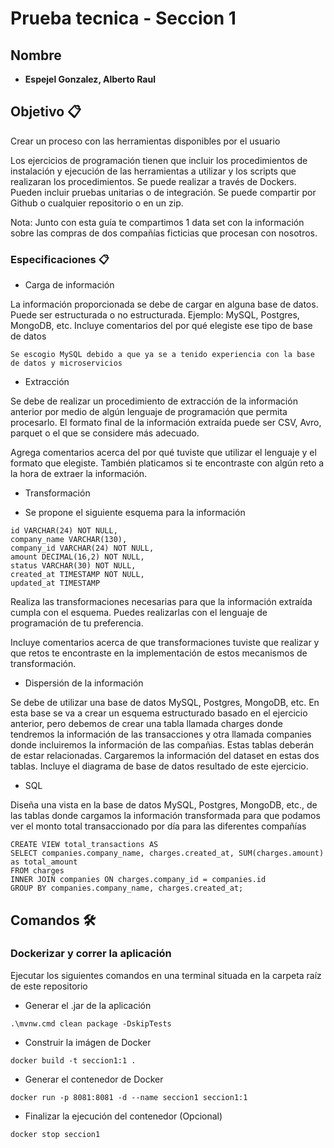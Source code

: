 # Prueba tecnica - Seccion 1

## Nombre 
* **Espejel Gonzalez, Alberto Raul**

## Objetivo 📋
Crear un proceso con las herramientas disponibles por el usuario

Los ejercicios de programación tienen que incluir los procedimientos de instalación y ejecución de las herramientas a utilizar y los scripts que realizaran los procedimientos. Se puede realizar a través de Dockers. Pueden incluir pruebas unitarias o de integración. Se puede compartir por Github o cualquier repositorio o en un zip.

Nota: Junto con esta guía te compartimos 1 data set con la información sobre las compras de dos compañías ficticias que procesan con nosotros.

### Especificaciones 📋

* Carga de información

La información proporcionada se debe de cargar en alguna base de datos. Puede ser estructurada o no estructurada. Ejemplo: MySQL, Postgres, MongoDB, etc.
Incluye comentarios del por qué elegiste ese tipo de base de datos

```
Se escogio MySQL debido a que ya se a tenido experiencia con la base de datos y microservicios
```

* Extracción

Se debe de realizar un procedimiento de extracción de la información anterior por medio de algún lenguaje de programación que permita procesarlo. El formato final de la información extraída puede ser CSV, Avro, parquet o el que se considere más adecuado.

Agrega comentarios acerca del por qué tuviste que utilizar el lenguaje y el formato que elegiste. También platicamos si te encontraste con algún reto a la hora de extraer la información.

* Transformación

* Se propone el siguiente esquema para la información
```
id VARCHAR(24) NOT NULL,
company_name VARCHAR(130),
company_id VARCHAR(24) NOT NULL,
amount DECIMAL(16,2) NOT NULL,
status VARCHAR(30) NOT NULL,
created_at TIMESTAMP NOT NULL,
updated_at TIMESTAMP
```
Realiza las transformaciones necesarias para que la información extraída cumpla con el esquema. Puedes realizarlas con el lenguaje de programación de tu preferencia.

Incluye comentarios acerca de que transformaciones tuviste que realizar y que retos te encontraste en la implementación de estos mecanismos de transformación.

* Dispersión de la información

Se debe de utilizar una base de datos MySQL, Postgres, MongoDB, etc. En esta base se va a crear un esquema estructurado basado en el ejercicio anterior, pero debemos de crear una tabla llamada charges donde tendremos la información de las transacciones y otra llamada companies donde incluiremos la información de las compañias. Estas tablas deberán de estar relacionadas. Cargaremos la información del dataset en estas dos tablas.
Incluye el diagrama de base de datos resultado de este ejercicio.

* SQL

Diseña una vista en la base de datos MySQL, Postgres, MongoDB, etc., de las tablas donde cargamos la información transformada para que podamos ver el monto total transaccionado por día para las diferentes compañías
```
CREATE VIEW total_transactions AS
SELECT companies.company_name, charges.created_at, SUM(charges.amount) as total_amount
FROM charges
INNER JOIN companies ON charges.company_id = companies.id
GROUP BY companies.company_name, charges.created_at;
```

## Comandos 🛠

### Dockerizar y correr la aplicación
Ejecutar los siguientes comandos en una terminal situada en la carpeta raíz de este repositorio
* Generar el .jar de la aplicación
```
.\mvnw.cmd clean package -DskipTests
```
* Construir la imágen de Docker
```
docker build -t seccion1:1 .
```
* Generar el contenedor de Docker
```
docker run -p 8081:8081 -d --name seccion1 seccion1:1
```
* Finalizar la ejecución del contenedor (Opcional)
```
docker stop seccion1
```
